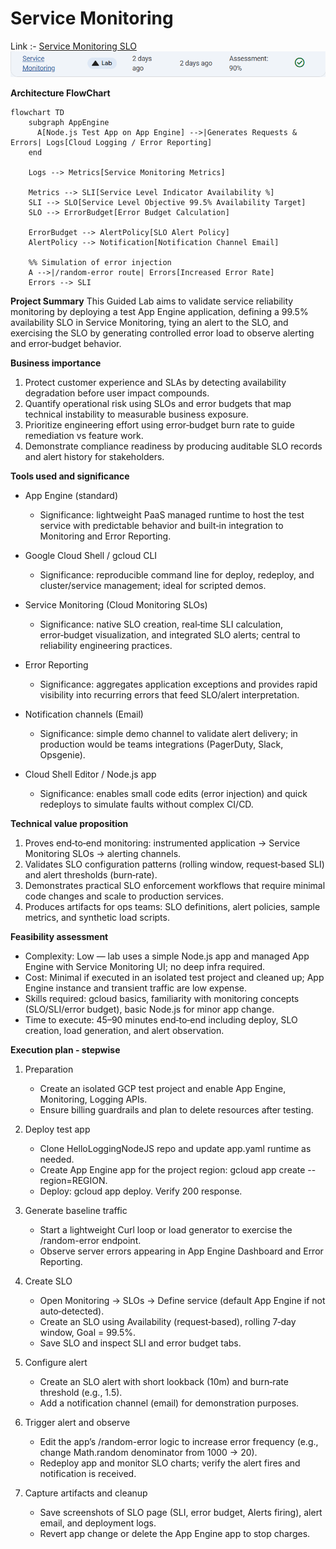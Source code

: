 # Service Monitoring

Link :- [Service Monitoring SLO](https://www.skills.google/focuses/19476?parent=catalog)
![image](image-2.png)


**Architecture FlowChart**
```mermaid
flowchart TD
    subgraph AppEngine
      A[Node.js Test App on App Engine] -->|Generates Requests & Errors| Logs[Cloud Logging / Error Reporting]
    end

    Logs --> Metrics[Service Monitoring Metrics]

    Metrics --> SLI[Service Level Indicator Availability %]
    SLI --> SLO[Service Level Objective 99.5% Availability Target]
    SLO --> ErrorBudget[Error Budget Calculation]

    ErrorBudget --> AlertPolicy[SLO Alert Policy]
    AlertPolicy --> Notification[Notification Channel Email]

    %% Simulation of error injection
    A -->|/random-error route| Errors[Increased Error Rate]
    Errors --> SLI
```


**Project Summary**
This Guided Lab aims to validate service reliability monitoring by deploying a test App Engine application, defining a 99.5% availability SLO in Service Monitoring, tying an alert to the SLO, and exercising the SLO by generating controlled error load to observe alerting and error‑budget behavior.



**Business importance**
1) Protect customer experience and SLAs by detecting availability degradation before user impact compounds.  
2) Quantify operational risk using SLOs and error budgets that map technical instability to measurable business exposure.  
3) Prioritize engineering effort using error‑budget burn rate to guide remediation vs feature work.  
4) Demonstrate compliance readiness by producing auditable SLO records and alert history for stakeholders.

**Tools used and significance**
- App Engine (standard)
  - Significance: lightweight PaaS managed runtime to host the test service with predictable behavior and built‑in integration to Monitoring and Error Reporting.

- Google Cloud Shell / gcloud CLI
  - Significance: reproducible command line for deploy, redeploy, and cluster/service management; ideal for scripted demos.

- Service Monitoring (Cloud Monitoring SLOs)
  - Significance: native SLO creation, real‑time SLI calculation, error‑budget visualization, and integrated SLO alerts; central to reliability engineering practices.

- Error Reporting
  - Significance: aggregates application exceptions and provides rapid visibility into recurring errors that feed SLO/alert interpretation.

- Notification channels (Email)
  - Significance: simple demo channel to validate alert delivery; in production would be teams integrations (PagerDuty, Slack, Opsgenie).

- Cloud Shell Editor / Node.js app
  - Significance: enables small code edits (error injection) and quick redeploys to simulate faults without complex CI/CD.
  
**Technical value proposition**
1) Proves end‑to‑end monitoring: instrumented application → Service Monitoring SLOs → alerting channels.  
2) Validates SLO configuration patterns (rolling window, request‑based SLI) and alert thresholds (burn‑rate).  
3) Demonstrates practical SLO enforcement workflows that require minimal code changes and scale to production services.  
4) Produces artifacts for ops teams: SLO definitions, alert policies, sample metrics, and synthetic load scripts.



**Feasibility assessment**
- Complexity: Low — lab uses a simple Node.js app and managed App Engine with Service Monitoring UI; no deep infra required.  
- Cost: Minimal if executed in an isolated test project and cleaned up; App Engine instance and transient traffic are low expense.  
- Skills required: gcloud basics, familiarity with monitoring concepts (SLO/SLI/error budget), basic Node.js for minor app change.  
- Time to execute: 45–90 minutes end‑to‑end including deploy, SLO creation, load generation, and alert observation.



**Execution plan - stepwise**
1. Preparation
   - Create an isolated GCP test project and enable App Engine, Monitoring, Logging APIs.  
   - Ensure billing guardrails and plan to delete resources after testing.

2. Deploy test app
   - Clone HelloLoggingNodeJS repo and update app.yaml runtime as needed.  
   - Create App Engine app for the project region: gcloud app create --region=REGION.  
   - Deploy: gcloud app deploy. Verify 200 response.

3. Generate baseline traffic
   - Start a lightweight Curl loop or load generator to exercise the /random-error endpoint.  
   - Observe server errors appearing in App Engine Dashboard and Error Reporting.

4. Create SLO
   - Open Monitoring → SLOs → Define service (default App Engine if not auto‑detected).  
   - Create an SLO using Availability (request‑based), rolling 7‑day window, Goal = 99.5%.  
   - Save SLO and inspect SLI and error budget tabs.

5. Configure alert
   - Create an SLO alert with short lookback (10m) and burn‑rate threshold (e.g., 1.5).  
   - Add a notification channel (email) for demonstration purposes.

6. Trigger alert and observe
   - Edit the app’s /random-error logic to increase error frequency (e.g., change Math.random denominator from 1000 → 20).  
   - Redeploy app and monitor SLO charts; verify the alert fires and notification is received.

7. Capture artifacts and cleanup
   - Save screenshots of SLO page (SLI, error budget, Alerts firing), alert email, and deployment logs.  
   - Revert app change or delete the App Engine app to stop charges.



